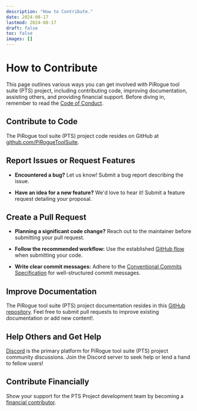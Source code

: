 ```yaml
---
description: "How to Contribute."
date: 2024-08-17
lastmod: 2024-08-17
draft: false
toc: false
images: []
---
```


# How to Contribute
This page outlines various ways you can get involved with PiRogue tool suite (PTS) project, including contributing code, improving documentation, assisting others, and providing financial support. Before diving in, remember to read the [Code of Conduct](/code-of-conduct).

## Contribute to Code
The PiRogue tool suite (PTS) project code resides on GitHub at [github.com/PiRogueToolSuite](https://github.com/PiRogueToolSuite).

## Report Issues or Request Features

* **Encountered a bug?** Let us know! Submit a bug report describing the issue.

* **Have an idea for a new feature?** We'd love to hear it! Submit a feature request detailing your proposal.

## Create a Pull Request

* **Planning a significant code change?** Reach out to the maintainer before submitting your pull request.

* **Follow the recommended workflow:** Use the established [GitHub flow](https://www.conventionalcommits.org/en/v1.0.0/) when submitting your code.
* **Write clear commit messages:** Adhere to the [Conventional Commits Specification](https://www.conventionalcommits.org/en/v1.0.0/) for well-structured commit messages.


## Improve Documentation

The PiRogue tool suite (PTS) project documentation resides in this [GitHub repository](https://github.com/PiRogueToolSuite/piroguetoolsuite.github.io/). Feel free to submit pull requests to improve existing documentation or add new content!. 

## Help Others and Get Help

[Discord](https://discord.gg/qGX73GYNdp) is the primary platform for PiRogue tool suite (PTS) project community discussions. Join the Discord server to seek help or lend a hand to fellow users!

## Contribute Financially

Show your support for the PTS Project development team by becoming a [financial contributor](https://opencollective.com/pts).
